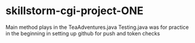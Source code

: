 # skillstorm-cgi-project-ONE

Main method plays in the TeaAdventures.java
Testing.java was for practice in the beginning in setting up github for push and token checks
